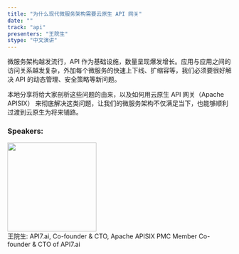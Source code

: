 ```yaml
---
title: "为什么现代微服务架构需要云原生 API 网关"
date: "" 
track: "api"
presenters: "王院生"
stype: "中文演讲"
---
```

微服务架构越发流行，API 作为基础设施，数量呈现爆发增长。应用与应用之间的访问关系越发复杂，外加每个微服务的快速上下线、扩缩容等，我们必须要很好解决 API 的动态管理、安全策略等新问题。

本地分享将给大家剖析这些问题的由来，以及如何用云原生 API 网关（Apache APISIX） 来彻底解决这类问题，让我们的微服务架构不仅满足当下，也能够顺利过渡到云原生为将来铺路。
 ### Speakers: 
 <img src="images/speaker/1084.png" width="200" /><br>王院生: API7.ai, Co-founder & CTO, Apache APISIX PMC Member
Co-founder & CTO of API7.ai
 